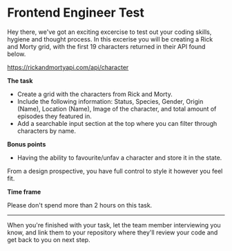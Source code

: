 # Frontend Engineer Test

Hey there, we've got an exciting excercise to test out your coding skills, hygiene and thought process. In this excerise you will be creating a Rick and Morty grid, with the first 19 characters returned in their API found below.

https://rickandmortyapi.com/api/character

**The task**
- Create a grid with the characters from Rick and Morty. 
- Include the following information: Status, Species, Gender, Origin (Name), Location (Name), Image of the character, and total amount of episodes they featured in.
- Add a searchable input section at the top where you can filter through characters by name.

**Bonus points**
- Having the ability to favourite/unfav a character and store it in the state.

From a design prospective, you have full control to style it however you feel fit.

**Time frame**

Please don't spend more than 2 hours on this task.

---

When you're finished with your task, let the team member interviewing you know, and link them to your repository where they'll review your code and get back to you on next step.

